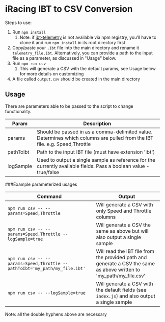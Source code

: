 # iRacing IBT to CSV Conversion

Steps to use:
1. Run `npm install`
   1. Note: if [ibt-telemetry](https://github.com/SkippyZA/ibt-telemetry) is not available via npm registry, you'll have to clone it and run `npm install` in its root directory first
2. Copy/paste your `.ibt` file into the main directory and rename it `telemetry_file.ibt`. Alternatively, you can provide a path to the input file as a parameter, as discussed in "Usage" below. 
3. Run `npm run csv` 
   1. This will generate a CSV with the default params, see Usage below for more details on customizing
4. A file called `output.csv` should be created in the main directory
 
## Usage

There are parameters able to be passed to the script to change functionality.

| Param | Description |
|---|---|
| params | Should be passed in as a comma-delimited value. Determines which columns are pulled from the IBT file. e.g. Speed,Throttle |
| pathToIbt | Path to the input IBT file (must have extension 'ibt') 
| logSample | Used to output a single sample as reference for the currently available fields. Pass a boolean value - true/false |

###Example parameterized usages

| Command | Output |
|---|---|
| `npm run csv -- --params=Speed,Throttle` | Will generate a CSV with only Speed and Throttle columns |
| `npm run csv -- --params=Speed,Throttle --logSample=true` | Will generate a CSV the same as above but will also output a single sample |
| `npm run csv -- --params=Speed,Throttle --pathToIbt='my_path/my_file.ibt'` | Will read the IBT file from the provided path and generate a CSV the same as above written to 'my_path/my_file.csv' |
| `npm run csv -- --logSample=true` | Will generate a CSV with the default fields (see `index.js`) and also output a single sample |

Note: all the double hyphens above are necessary 